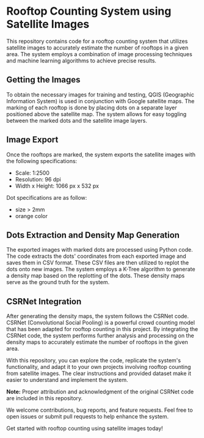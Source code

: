 # Rooftop Counting System using Satellite Images

This repository contains code for a rooftop counting system that utilizes satellite images to accurately estimate the number of rooftops in a given area. The system employs a combination of image processing techniques and machine learning algorithms to achieve precise results.

## Getting the Images

To obtain the necessary images for training and testing, QGIS (Geographic Information System) is used in conjunction with Google satellite maps. The marking of each rooftop is done by placing dots on a separate layer positioned above the satellite map. The system allows for easy toggling between the marked dots and the satellite image layers.

## Image Export

Once the rooftops are marked, the system exports the satellite images with the following specifications:
- Scale: 1:2500
- Resolution: 96 dpi
- Width x Height: 1066 px x 532 px
   
Dot specifications are as follow:
- size > 2mm
- orange color

## Dots Extraction and Density Map Generation

The exported images with marked dots are processed using Python code. The code extracts the dots' coordinates from each exported image and saves them in CSV format. These CSV files are then utilized to replot the dots onto new images. The system employs a K-Tree algorithm to generate a density map based on the replotting of the dots. These density maps serve as the ground truth for the system.

## CSRNet Integration

After generating the density maps, the system follows the CSRNet code. CSRNet (Convolutional Social Pooling) is a powerful crowd counting model that has been adapted for rooftop counting in this project. By integrating the CSRNet code, the system performs further analysis and processing on the density maps to accurately estimate the number of rooftops in the given area.

With this repository, you can explore the code, replicate the system's functionality, and adapt it to your own projects involving rooftop counting from satellite images. The clear instructions and provided dataset make it easier to understand and implement the system.

**Note:** Proper attribution and acknowledgment of the original CSRNet code are included in this repository.

We welcome contributions, bug reports, and feature requests. Feel free to open issues or submit pull requests to help enhance the system.

Get started with rooftop counting using satellite images today!
